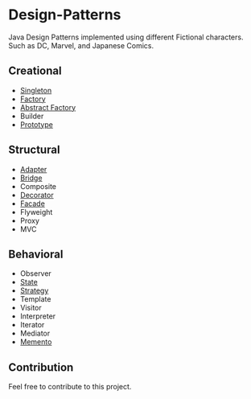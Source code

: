 # Design-Patterns

 Java Design Patterns implemented using different Fictional characters. Such as DC, Marvel, and Japanese Comics.

## Creational

* [Singleton](https://github.com/saurabhmarpadge/Design-Patterns/blob/master/Singleton.java)
* [Factory](https://github.com/saurabhmarpadge/Design-Patterns/blob/master/Factory.java)
* [Abstract Factory](https://github.com/saurabhmarpadge/Design-Patterns/blob/master/AbstractFactory.java) 
* Builder
* [Prototype](https://github.com/saurabhmarpadge/Design-Patterns/blob/master/Prototype.java) 

## Structural

* [Adapter](https://github.com/saurabhmarpadge/Design-Patterns/blob/master/Adapter.java)
* [Bridge](https://github.com/saurabhmarpadge/Design-Patterns/blob/master/Bridge.java)
* Composite 
* [Decorator](https://github.com/saurabhmarpadge/Design-Patterns/blob/master/Decorator.java)
* [Facade](https://github.com/saurabhmarpadge/Design-Patterns/blob/master/Facade.java) 
* Flyweight
* Proxy
* MVC

## Behavioral

* Observer
* [State](https://github.com/saurabhmarpadge/Design-Patterns/blob/master/State.java)
* [Strategy](https://github.com/saurabhmarpadge/Design-Patterns/blob/master/Strategy.java) 
* Template
* Visitor 
* Interpreter 
* Iterator 
* Mediator
* [Memento](https://github.com/saurabhmarpadge/Design-Patterns/blob/master/Momento.java) 

## Contribution
  Feel free to contribute to this project. 
